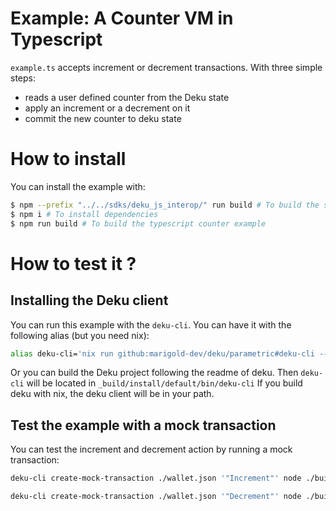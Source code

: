 # Example: A Counter VM in Typescript

`example.ts` accepts increment or decrement transactions. With three simple steps:
  - reads a user defined counter from the Deku state
  - apply an increment or a decrement on it
  - commit the new counter to deku state

# How to install

You can install the example with:
```bash
$ npm --prefix "../../sdks/deku_js_interop/" run build # To build the sdk
$ npm i # To install dependencies
$ npm run build # To build the typescript counter example
```

# How to test it ?

## Installing the Deku client

You can run this example with the `deku-cli`.
You can have it with the following alias (but you need nix):
```bash
alias deku-cli='nix run github:marigold-dev/deku/parametric#deku-cli --'
```
Or you can build the Deku project following the readme of deku. 
Then `deku-cli` will be located in `_build/install/default/bin/deku-cli`
If you build deku with nix, the deku client will be in your path.

## Test the example with a mock transaction

You can test the increment and decrement action by running a mock transaction:

```bash
deku-cli create-mock-transaction ./wallet.json '"Increment"' node ./build/example.js
```

```bash
deku-cli create-mock-transaction ./wallet.json '"Decrement"' node ./build/example.js
```